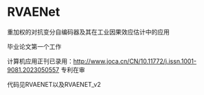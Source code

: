 # RVAENet

重加权的对抗变分自编码器及其在工业因果效应估计中的应用

毕业论文第一个工作

计算机应用正刊已录用：http://www.joca.cn/CN/10.11772/j.issn.1001-9081.2023050557
专利在审

代码见RVAENET以及RVAENET_v2
